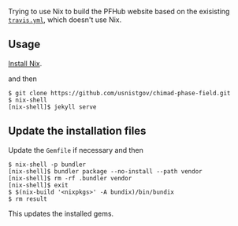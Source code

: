 Trying to use Nix to build the PFHub website based on the exisisting [`travis.yml`](https://github.com/usnistgov/chimad-phase-field/blob/master/.travis.yml), which doesn't use Nix.

## Usage

[Install Nix](https://nixos.org/nix/manual/#chap-quick-start).

and then

    $ git clone https://github.com/usnistgov/chimad-phase-field.git
    $ nix-shell
    [nix-shell]$ jekyll serve
    
## Update the installation files

Update the `Gemfile` if necessary and then

    $ nix-shell -p bundler
    [nix-shell]$ bundler package --no-install --path vendor
    [nix-shell]$ rm -rf .bundler vendor
    [nix-shell]$ exit
    $ $(nix-build '<nixpkgs>' -A bundix)/bin/bundix
    $ rm result
    
This updates the installed gems.